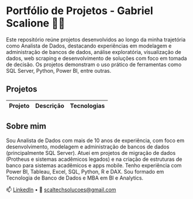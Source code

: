 # Portfólio de Projetos - Gabriel Scalione 👨‍💻

Este repositório reúne projetos desenvolvidos ao longo da minha trajetória como Analista de Dados, destacando experiências em modelagem e administração de bancos de dados, análise exploratória, visualização de dados, web scraping e desenvolvimento de soluções com foco em tomada de decisão. Os projetos demonstram o uso prático de ferramentas como SQL Server, Python, Power BI, entre outras.

## Projetos

| Projeto | Descrição | Tecnologias |
|--------|-----------|-------------|

## Sobre mim

Sou Analista de Dados com mais de 10 anos de experiência, com foco em desenvolvimento, modelagem e administração de bancos de dados (principalmente SQL Server). Atuei em projetos de migração de dados (Protheus e sistemas acadêmicos legados) e na criação de estruturas de banco para sistemas acadêmicos e apps mobile. Tenho experiência com Power BI, Tableau, Excel, SQL, Python, R e DAX. Sou formado em Tecnologia de Banco de Dados e MBA em BI e Analytics.

📫 [LinkedIn](https://www.linkedin.com/in/scalionegabriel/) • 📧 scaltechsolucoes@gmail.com